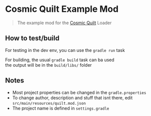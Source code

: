# Cosmic Quilt Example Mod
> The example mod for the [Cosmic Quilt](https://codeberg.org/CRModders/cosmic-quilt) Loader

## How to test/build
For testing in the dev env, you can use the `gradle run` task

For building, the usual `gradle build` task can ba used\
the output will be in the `build/libs/` folder

## Notes
- Most project properties can be changed in the `gradle.properties`
- To change author, description and stuff that isnt there, edit `src/main/resources/quilt.mod.json`
- The project name is defined in `settings.gradle`